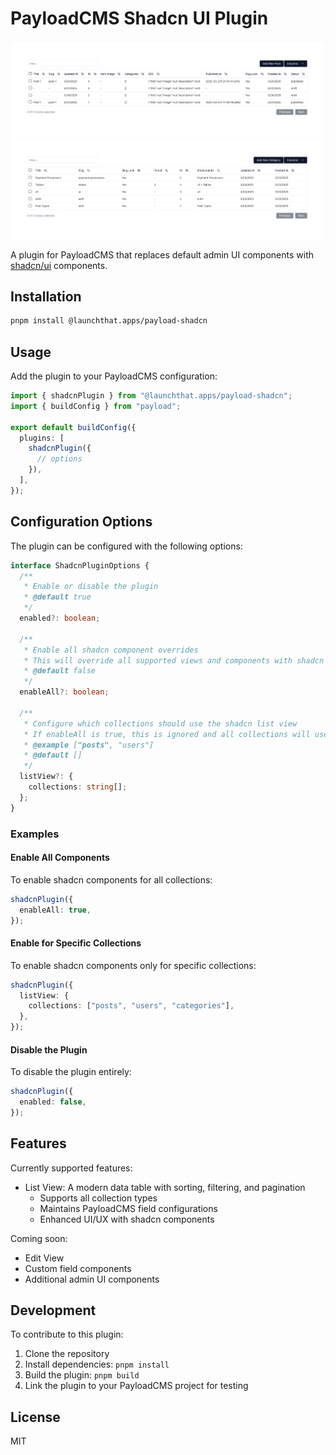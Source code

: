 # PayloadCMS Shadcn UI Plugin

![PayloadCMS Shadcn UI Plugin](https://raw.githubusercontent.com/LaunchThatApp/payload-shadcn/main/public/images/posts-shadcn.png)
![PayloadCMS Shadcn UI Plugin](https://raw.githubusercontent.com/LaunchThatApp/payload-shadcn/main/public/images/categories-shadcn.png)

A plugin for PayloadCMS that replaces default admin UI components with [shadcn/ui](https://ui.shadcn.com/) components.

## Installation

```bash
pnpm install @launchthat.apps/payload-shadcn
```

## Usage

Add the plugin to your PayloadCMS configuration:

```typescript
import { shadcnPlugin } from "@launchthat.apps/payload-shadcn";
import { buildConfig } from "payload";

export default buildConfig({
  plugins: [
    shadcnPlugin({
      // options
    }),
  ],
});
```

## Configuration Options

The plugin can be configured with the following options:

```typescript
interface ShadcnPluginOptions {
  /**
   * Enable or disable the plugin
   * @default true
   */
  enabled?: boolean;

  /**
   * Enable all shadcn component overrides
   * This will override all supported views and components with shadcn versions
   * @default false
   */
  enableAll?: boolean;

  /**
   * Configure which collections should use the shadcn list view
   * If enableAll is true, this is ignored and all collections will use shadcn list view
   * @example ["posts", "users"]
   * @default []
   */
  listView?: {
    collections: string[];
  };
}
```

### Examples

#### Enable All Components

To enable shadcn components for all collections:

```typescript
shadcnPlugin({
  enableAll: true,
});
```

#### Enable for Specific Collections

To enable shadcn components only for specific collections:

```typescript
shadcnPlugin({
  listView: {
    collections: ["posts", "users", "categories"],
  },
});
```

#### Disable the Plugin

To disable the plugin entirely:

```typescript
shadcnPlugin({
  enabled: false,
});
```

## Features

Currently supported features:

- List View: A modern data table with sorting, filtering, and pagination
  - Supports all collection types
  - Maintains PayloadCMS field configurations
  - Enhanced UI/UX with shadcn components

Coming soon:

- Edit View
- Custom field components
- Additional admin UI components

## Development

To contribute to this plugin:

1. Clone the repository
2. Install dependencies: `pnpm install`
3. Build the plugin: `pnpm build`
4. Link the plugin to your PayloadCMS project for testing

## License

MIT
